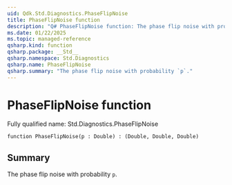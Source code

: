 ```yaml
---
uid: Qdk.Std.Diagnostics.PhaseFlipNoise
title: PhaseFlipNoise function
description: "Q# PhaseFlipNoise function: The phase flip noise with probability `p`."
ms.date: 01/22/2025
ms.topic: managed-reference
qsharp.kind: function
qsharp.package: __Std__
qsharp.namespace: Std.Diagnostics
qsharp.name: PhaseFlipNoise
qsharp.summary: "The phase flip noise with probability `p`."
---
```


# PhaseFlipNoise function

Fully qualified name: Std.Diagnostics.PhaseFlipNoise

```qsharp
function PhaseFlipNoise(p : Double) : (Double, Double, Double)
```

## Summary
 The phase flip noise with probability `p`.
